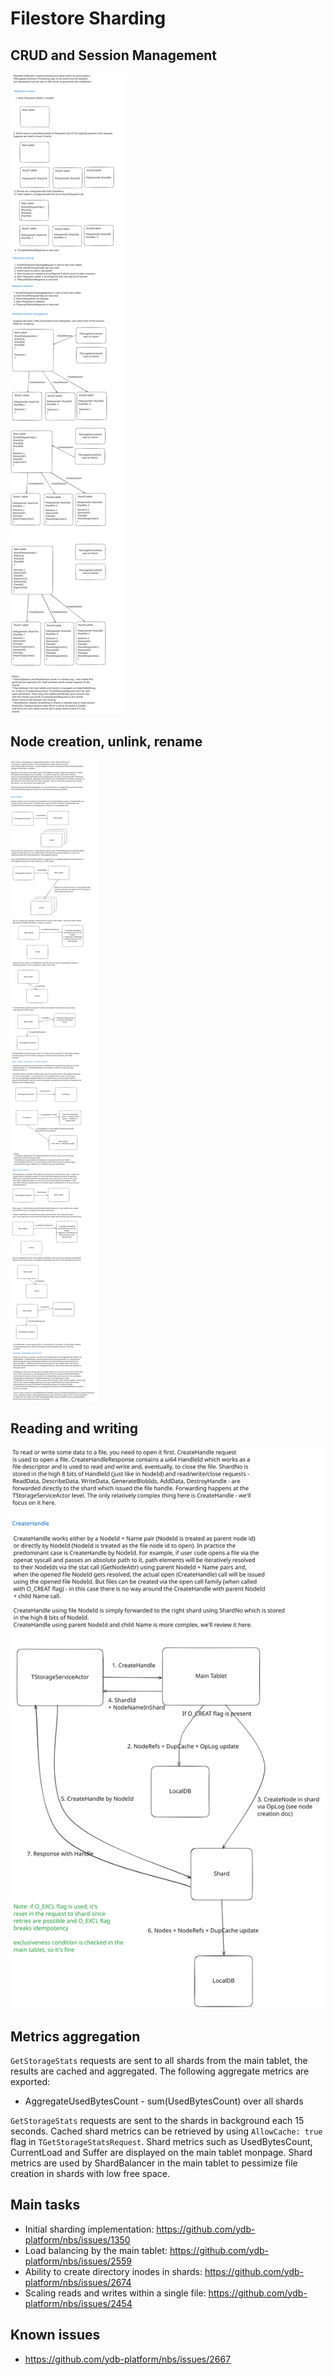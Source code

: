 # Filestore Sharding

## CRUD and Session Management
![crud_and_sessions](../excalidraw/sharded_filesystem_crud_and_sessions.svg)

## Node creation, unlink, rename
![node_management](../excalidraw/sharded_filesystem_node_management.svg)

## Reading and writing
![io](../excalidraw/sharded_filesystem_io.svg)

## Metrics aggregation
`GetStorageStats` requests are sent to all shards from the main tablet, the results are cached and aggregated.
The following aggregate metrics are exported:
* AggregateUsedBytesCount - sum(UsedBytesCount) over all shards

`GetStorageStats` requests are sent to the shards in background each 15 seconds.
Cached shard metrics can be retrieved by using `AllowCache: true` flag in `TGetStorageStatsRequest`.
Shard metrics such as UsedBytesCount, CurrentLoad and Suffer are displayed on the main tablet monpage.
Shard metrics are used by ShardBalancer in the main tablet to pessimize file creation in shards with low free space.

## Main tasks
* Initial sharding implementation: https://github.com/ydb-platform/nbs/issues/1350
* Load balancing by the main tablet: https://github.com/ydb-platform/nbs/issues/2559
* Ability to create directory inodes in shards: https://github.com/ydb-platform/nbs/issues/2674
* Scaling reads and writes within a single file: https://github.com/ydb-platform/nbs/issues/2454

## Known issues
* https://github.com/ydb-platform/nbs/issues/2667
